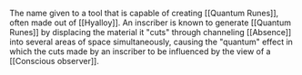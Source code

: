 The name given to a tool that is capable of creating [[Quantum Runes]], often made out of [[Hyalloy]]. An inscriber is known to generate [[Quantum Runes]] by displacing the material it "cuts" through channeling [[Absence]] into several areas of space simultaneously, causing the "quantum" effect in which the cuts made by an inscriber to be influenced by the view of a [[Conscious observer]]. 